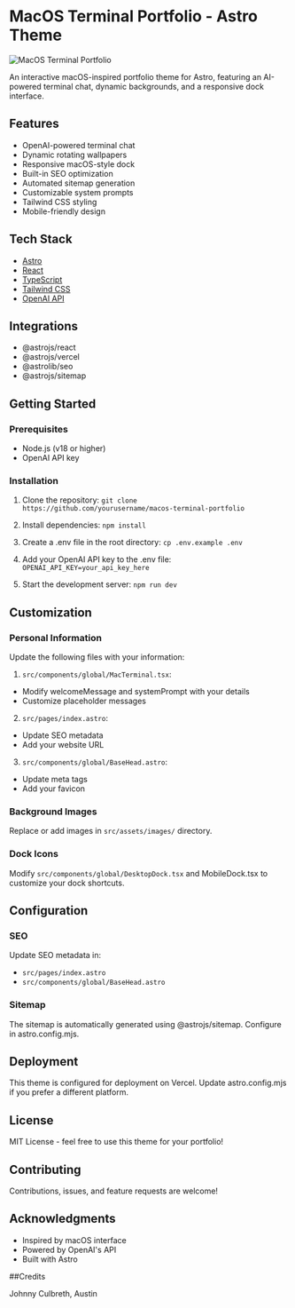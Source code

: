 # MacOS Terminal Portfolio - Astro Theme

![MacOS Terminal Portfolio](https://storage.googleapis.com/v-staff/theme-cover.png)

An interactive macOS-inspired portfolio theme for Astro, featuring an AI-powered terminal chat, dynamic backgrounds, and a responsive dock interface.

## Features

- OpenAI-powered terminal chat
- Dynamic rotating wallpapers
- Responsive macOS-style dock
- Built-in SEO optimization
- Automated sitemap generation
- Customizable system prompts
- Tailwind CSS styling
- Mobile-friendly design

## Tech Stack

- [Astro](https://astro.build)
- [React](https://reactjs.org)
- [TypeScript](https://www.typescriptlang.org)
- [Tailwind CSS](https://tailwindcss.com)
- [OpenAI API](https://openai.com/api)

## Integrations

- @astrojs/react
- @astrojs/vercel
- @astrolib/seo
- @astrojs/sitemap

## Getting Started

### Prerequisites

- Node.js (v18 or higher)
- OpenAI API key

### Installation

1. Clone the repository:
   `git clone https://github.com/yourusername/macos-terminal-portfolio`

2. Install dependencies:
   `npm install`

3. Create a .env file in the root directory:
   `cp .env.example .env`

4. Add your OpenAI API key to the .env file:
   `OPENAI_API_KEY=your_api_key_here`

5. Start the development server:
   `npm run dev`

## Customization

### Personal Information

Update the following files with your information:

1. `src/components/global/MacTerminal.tsx`:

- Modify welcomeMessage and systemPrompt with your details
- Customize placeholder messages

2. `src/pages/index.astro`:

- Update SEO metadata
- Add your website URL

3. `src/components/global/BaseHead.astro`:

- Update meta tags
- Add your favicon

### Background Images

Replace or add images in `src/assets/images/` directory.

### Dock Icons

Modify `src/components/global/DesktopDock.tsx` and MobileDock.tsx to customize your dock shortcuts.

## Configuration

### SEO

Update SEO metadata in:

- `src/pages/index.astro`
- `src/components/global/BaseHead.astro`

### Sitemap

The sitemap is automatically generated using @astrojs/sitemap. Configure in astro.config.mjs.

## Deployment

This theme is configured for deployment on Vercel. Update astro.config.mjs if you prefer a different platform.

## License

MIT License - feel free to use this theme for your portfolio!

## Contributing

Contributions, issues, and feature requests are welcome!

## Acknowledgments

- Inspired by macOS interface
- Powered by OpenAI's API
- Built with Astro

##Credits

Johnny Culbreth, Austin
